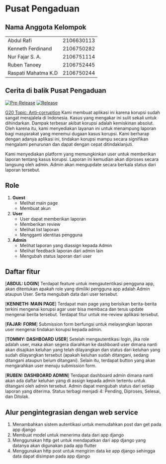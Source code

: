 # Pusat Pengaduan

## Nama Anggota Kelompok

<table>
<tr>
<td> Abdul Rafi </td> 
<td> 2106630113 </td> 
</tr>
<tr>
<td> Kenneth Ferdinand </td> 
<td> 2106750282 </td> 
</tr>
<tr>
<td> Nur Fajar S. A. </td> 
<td> 2106751114 </td> 
</tr>
<tr>
<td> Ruben Tanoey </td> 
<td> 2106752445 </td> 
</tr>
<tr>
<td> Raspati Mahatma K.D </td> 
<td> 2106750244 </td> 
</tr>
</table>


## Cerita di balik Pusat Pengaduan
[![Pre-Release](https://github.com/sabynn/temenin-isoman-mobileapp/actions/workflows/pre-release.yml/badge.svg)](https://github.com/sabynn/temenin-isoman-mobileapp/actions/workflows/pre-release.yml)
[![Release](https://github.com/sabynn/temenin-isoman-mobileapp/actions/workflows/release.yml/badge.svg)](https://github.com/sabynn/temenin-isoman-mobileapp/actions/workflows/release.yml)


[G20 Topic: Anti-corruption](https://www.oecd.org/g20/topics/anti-corruption/)
Kami membuat aplikasi ini karena korupsi sudah sangat merajalela di Indonesia. Kasus yang mengakar ini sulit sekali untuk dihindarkan. Dampak terbesar akibat korupsi adalah kemiskinan absolut. Oleh karena itu, kami menyediakan layanan ini untuk menampung laporan bagi masyarakat yang menemui dugaan kasus korupsi. Kami berharap dengan adanya aplikasi ini, tindakan korupsi mampu secara signifikan mengalami penurunan dan dapat dengan cepat ditindaklanjuti.

Kami menyediakan platform yang memungkinkan user untuk memberikan laporan tentang kasus korupsi. Laporan ini kemudian akan diproses secara langsung oleh admin. Admin akan mengupdate secara berkala status dari laporan tersebut.

## Role
1. **Guest**
    * Melihat main page
    * Membuat akun
3. **User**
    * User dapat memberikan laporan 
    * Memberikan review
    * Melihat list laporan
    * Mengganti identitas pengguna
4. **Admin**
    * Melihat laporan yang diassign kepada Admin
    * Melihat feedback laporan dari admin lain
    * Mengubah status laporan dari user

## Daftar fitur
[**ABDUL: LOGIN**] Terdapat feature untuk mengautentikasi pengguna app, akan ditentukan apakah role yang dimiliki pengguna app adalah Admin ataupun User. Serta mengubah data dari user tersebut.


[**KENNETH: MAIN PAGE**] Terdapat main page yang berisikan berita-berita terkini mengenai korupsi agar user bisa membaca dan terus update mengenai berita tersebut. Terdapat fitur untuk me-review aplikasi tersebut. 


[**FAJAR: FORM**] Submission form berfungsi untuk melayangkan laporan user mengenai tindakan korupsi kepada admin.


[**TOMMY: DASHBOARD USER**] Setelah mengautentikasi login, jika role adalah user, maka akan segera diarahkan ke dashboard user dimana nanti akan disajikan keluhan yang telah dilayangkan dan status dari keluhan yang sudah dilayangkan tersebut (apakah keluhan sudah ditangani, sedang ditangani ataupun belum ditangani). Selain itu, terdapat button yang akan mengarahkan user menuju submission form.


[**RUBEN: DASHBOARD ADMIN**] Terdapat dashboard admin dimana nanti akan ada daftar keluhan yang di assign kepada admin tertentu untuk ditangani oleh admin tersebut. Admin dapat mengubah status dari setiap laporan yang diterima. Status terbagi menjadi 4: Pending, Diproses, Selesai, dan Ditolak.

## Alur pengintegrasian dengan web service
1. Menambahkan sistem autentikasi untuk memudahkan post dan get pada app django
2. Membuat model untuk menerima data dari app django
3. Menggunakan http get untuk mendapatkan dari app django yang datanya akan digunakan pada app flutter
4. Menggunakan http post untuk mengirim data ke app django sehingga data dapat disimpan pada app django


